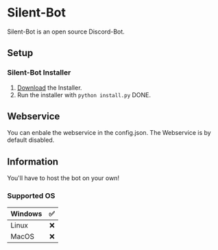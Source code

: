# Silent-Bot

Silent-Bot is an open source Discord-Bot.


## Setup

### Silent-Bot Installer

1. [Download](https://github.com/IamPekka058/Silent-Bot/releases/download/pre/Installer.zip) the Installer.
2. Run the installer with ```python install.py```
DONE.

## Webservice
You can enbale the webservice in the config.json. The Webservice is by default disabled.

## Information
You'll have to host the bot on your own!

### Supported OS

| Windows |   ✅ |
|---------|----:|
| Linux   | :x: |
| MacOS   | :x: |


